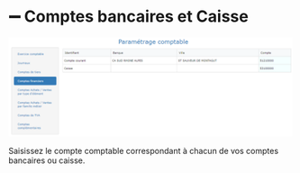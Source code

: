 # ➖ Comptes bancaires et Caisse

![](../../../.gitbook/assets/compte_finance.png)

Saisissez le compte comptable correspondant à chacun de vos comptes bancaires ou caisse.
